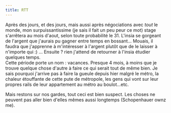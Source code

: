 ```yaml
---
title: RTT
---
```


Après des jours, et des jours, mais aussi après négociations avec _tout_ le
monde, mon surpuissantissime (je sais il fait un peu peur ce mot) stage
s'arrêtera au mois d'aout, selon toute probabilité le 31. L'insia se gorgeant
de l'argent que j'aurais pu gagner entre temps en bossant... Mouais, il faudra
que j'apprenne à m'intéresser à l'argent plutôt que de le laisser à n'importe
qui :) ... Ensuite ? rien j'attend de retourner à l'insia étudier quelques
temps.  
Cette période porte un nom : vacances. Presque 4 mois, à moins que je trouve
quelque chose d'autre à faire ce qui serait tout de même bien. Je sais
pourquoi j'arrive pas à faire la gueule depuis hier malgré le métro, la
chaleur étouffante de cette pute de métropole, les gens qui vont sur leur
propres rails de leur appartement au métro au boulot...etc.

Mais restons sur nos gardes, tout ceci est bien suspect. Les choses ne peuvent
pas aller bien d'elles mêmes aussi longtemps (Schopenhauer ownz me).

